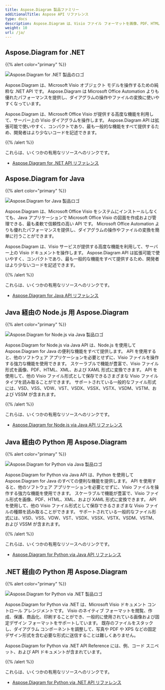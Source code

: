 ```yaml
---
title: Aspose.Diagram 製品ファミリー
additionalTitle: Aspose API リファレンス
type: docs
description: Aspose.Diagram は、Visio ファイル フォーマットを画像、PDF、HTML、XML、および XAML フォーマットに変換します。 サポートされている一般的なファイル形式には、VSD、VSS、VDW、VST、VSDX、VSSX、VSTX、VSDM、VSTM、および VSSM が含まれます。
weight: 10
url: /ja/
---
```

## Aspose.Diagram for .NET

{{% alert color="primary" %}} 

![Aspose.Diagram for .NET 製品のロゴ](../home_1.png)


Aspose.Diagram は、Microsoft Visio オブジェクト モデルを操作するための純粋な .NET API です。 Aspose.Diagram は Microsoft Office Automation よりも優れたパフォーマンスを提供し、ダイアグラムの操作やファイルの変換に使いやすくなっています。

Aspose.Diagram は、Microsoft Office Visio が提供する高度な機能を利用して、サーバー上の Visio ダイアグラムを操作します。 Aspose.Diagram API は拡張可能で使いやすく、コンパクトであり、最も一般的な機能をすべて提供するため、開発者はより少ないコードを記述できます。

{{% /alert %}} 

これらは、いくつかの有用なリソースへのリンクです。
- [Aspose.Diagram for .NET API リファレンス](/diagram/ja/net/)

## Aspose.Diagram for Java

{{% alert color="primary" %}} 

![Aspose.Diagram for Java 製品ロゴ](../home_2.png)

Aspose.Diagram は、Microsoft Office Visio をシステムにインストールしなくても、Java アプリケーションで Microsoft Office Visio の図面を作成および管理できる、最も柔軟で信頼性の高い API です。 Microsoft Office Automation よりも優れたパフォーマンスを提供し、ダイアグラムの操作やファイルの変換を簡単に行うことができます。

Aspose.Diagram は、Visio サービスが提供する高度な機能を利用して、サーバー上の Visio ドキュメントを操作します。 Aspose.Diagram API は拡張可能で使いやすく、コンパクトであり、最も一般的な機能をすべて提供するため、開発者はより少ないコードを記述できます。

{{% /alert %}} 

これらは、いくつかの有用なリソースへのリンクです。
- [Aspose.Diagram for Java API リファレンス](/diagram/java/)

## Java 経由の Node.js 用 Aspose.Diagram

{{% alert color="primary" %}} 

![Aspose.Diagram for Node.js via Java 製品ロゴ](../home_3.png)

Aspose.Diagram for Node.js via Java API は、Node.js を使用して Aspose.Diagram for Java の便利な機能をすべて提供します。 API を使用すると、他のソフトウェア アプリケーションを必要とせずに、Visio ファイルを操作する強力な機能を使用できます。 スケーラブルで機能が豊富で、Visio ファイル形式を画像、PDF、HTML、XML、および XAML 形式に変換できます。 API を使用して、他の Visio ファイル形式として保存できるさまざまな Visio ファイル タイプを読み取ることができます。 サポートされている一般的なファイル形式には、VSD、VSS、VDW、VST、VSDX、VSSX、VSTX、VSDM、VSTM、および VSSM が含まれます。

{{% /alert %}} 

これらは、いくつかの有用なリソースへのリンクです。

- [Aspose.Diagram for Node.js via Java API リファレンス](/diagram/nodejs/)

## Java 経由の Python 用 Aspose.Diagram

{{% alert color="primary" %}} 

![Aspose.Diagram for Python via Java 製品ロゴ](../home_4.png)

Aspose.Diagram for Python via Java API は、Python を使用して Aspose.Diagram for Java のすべての便利な機能を提供します。 API を使用すると、他のソフトウェア アプリケーションを必要とせずに、Visio ファイルを操作する強力な機能を使用できます。 スケーラブルで機能が豊富で、Visio ファイル形式を画像、PDF、HTML、XML、および XAML 形式に変換できます。 API を使用して、他の Visio ファイル形式として保存できるさまざまな Visio ファイルの種類を読み取ることができます。 サポートされている一般的なファイル形式には、VSD、VSS、VDW、VST、VSDX、VSSX、VSTX、VSDM、VSTM、および VSSM が含まれます。

{{% /alert %}} 

これらは、いくつかの有用なリソースへのリンクです。
- [Aspose.Diagram for Python via Java API リファレンス](/diagram/python-java/)

## .NET 経由の Python 用 Aspose.Diagram

{{% alert color="primary" %}} 

![Aspose.Diagram for Python via .NET 製品ロゴ](../home_5.png)

Aspose.Diagram for Python via .NET は、Microsoft Visio ドキュメント コントロール アレンジメントです。 Visio のネイティブ フォーマットを閲覧、作成、保護、商品化、印刷することができ、一般的に使用されている画像および固定デザイン フォーマットをサポートしています。 既存のファイルをスタックし、ダイアグラム コンポーネントを調整して、写真や PDF や XPS などの固定デザイン形式を含む必要な形式に送信することは難しくありません。

Aspose.Diagram for Python via .NET API Reference には、例、コード スニペット、および API ドキュメントが含まれています。

{{% /alert %}} 

これらは、いくつかの有用なリソースへのリンクです。
- [Aspose.Diagram for Python via .NET API リファレンス](/diagram/python-net/) 
